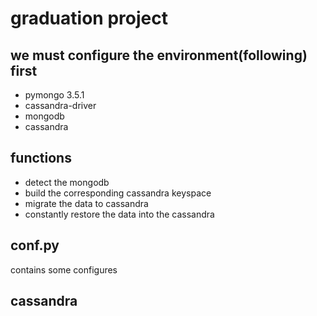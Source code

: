 # graduation project




## we must configure the environment(following) first

* pymongo 3.5.1
* cassandra-driver
* mongodb 
* cassandra

## functions

* detect the mongodb
* build the corresponding cassandra keyspace
* migrate the data to cassandra
* constantly restore the data into the cassandra

## conf.py

contains some configures

## cassandra


